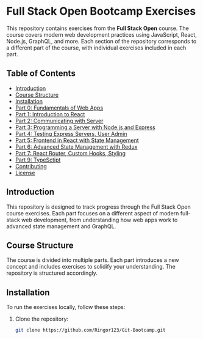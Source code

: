 # Full Stack Open Bootcamp Exercises

This repository contains exercises from the **Full Stack Open** course. The course covers modern web development practices using JavaScript, React, Node.js, GraphQL, and more. Each section of the repository corresponds to a different part of the course, with individual exercises included in each part.

## Table of Contents

- [Introduction](#introduction)
- [Course Structure](#course-structure)
- [Installation](#installation)
- [Part 0: Fundamentals of Web Apps](https://github.com/Ringor123/Git-Bootcamp/tree/main/part0)
- [Part 1: Introduction to React](https://github.com/Ringor123/Git-Bootcamp/tree/main/part1)
- [Part 2: Communicating with Server](https://github.com/Ringor123/Git-Bootcamp/tree/main/part2)
- [Part 3: Programming a Server with Node.js and Express](https://github.com/Ringor123/Git-Bootcamp/tree/main/part3)
- [Part 4: Testing Express Servers, User Admin](https://github.com/Ringor123/Git-Bootcamp/tree/main/part4)
- [Part 5: Frontend in React with State Management](https://github.com/Ringor123/Git-Bootcamp/tree/main/part5)
- [Part 6: Advanced State Management with Redux](https://github.com/Ringor123/Git-Bootcamp/tree/main/part6)
- [Part 7: React Router, Custom Hooks, Styling](https://github.com/Ringor123/Git-Bootcamp/tree/main/part7)
- [Part 9: TypeSctipt](https://github.com/Ringor123/Git-Bootcamp/tree/main/part9)
- [Contributing](#contributing)
- [License](#license)

## Introduction

This repository is designed to track progress through the Full Stack Open course exercises. Each part focuses on a different aspect of modern full-stack web development, from understanding how web apps work to advanced state management and GraphQL.

## Course Structure

The course is divided into multiple parts. Each part introduces a new concept and includes exercises to solidify your understanding. The repository is structured accordingly.

## Installation

To run the exercises locally, follow these steps:

1. Clone the repository:

   ```bash
   git clone https://github.com/Ringor123/Git-Bootcamp.git
